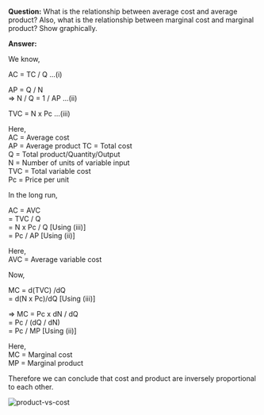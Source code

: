 **Question:** What is the relationship between average cost and average product? Also, what is the relationship between marginal cost and marginal product? Show graphically.

**Answer:**

We know,

AC = TC / Q ...(i)

AP = Q / N  
=> N / Q = 1 / AP ...(ii)

TVC = N x Pc ...(iii)

Here,  
AC = Average cost  
AP = Average product
TC = Total cost  
Q = Total product/Quantity/Output  
N = Number of units of variable input  
TVC = Total variable cost  
Pc = Price per unit

In the long run,

AC = AVC  
 = TVC / Q  
 = N x Pc / Q [Using (iii)]  
 = Pc / AP [Using (ii)]

Here,  
AVC = Average variable cost

Now,

MC = d(TVC) /dQ  
 = d(N x Pc)/dQ [Using (iii)]

=> MC = Pc x dN / dQ  
 = Pc / (dQ / dN)  
 = Pc / MP [Using (ii)]

Here,  
MC = Marginal cost  
MP = Marginal product

Therefore we can conclude that cost and product are inversely proportional to each other.

![product-vs-cost](https://cdn.shareyouressays.com/wp-content/uploads/hindi/What-is-the-Relationship-between-Product_ED4E/clip_image002_thumb.jpg)
